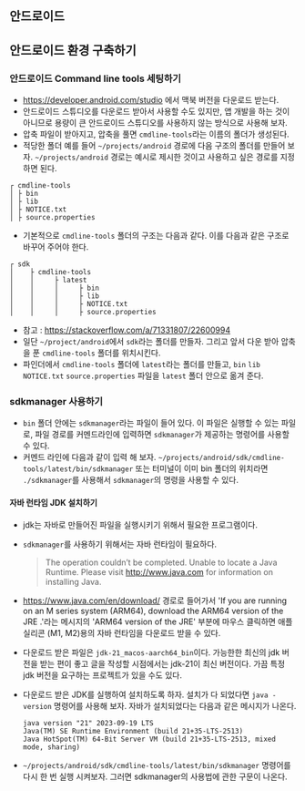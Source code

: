 ## 안드로이드

## 안드로이드 환경 구축하기

### 안드로이드 Command line tools 세팅하기

- https://developer.android.com/studio 에서 맥북 버전을 다운로드 받는다.
- 안드로이드 스튜디오를 다운로드 받아서 사용할 수도 있지만, 앱 개발을 하는 것이 아니므로 용량이 큰 안드로이드 스튜디오를 사용하지 않는 방식으로 사용해 보자.
- 압축 파일이 받아지고, 압축을 풀면 `cmdline-tools`라는 이름의 폴더가 생성된다.
- 적당한 폴더 예를 들어 `~/projects/android` 경로에 다음 구조의 폴더를 만들어 보자. `~/projects/android` 경로는 예시로 제시한 것이고 사용하고 싶은 경로를 지정하면 된다.

```
┌ cmdline-tools
│ ├ bin
│ ├ lib
│ ├ NOTICE.txt
│ ├ source.properties
```

- 기본적으로 `cmdline-tools` 폴더의 구조는 다음과 같다. 이를 다음과 같은 구조로 바꾸어 주어야 한다.

```
┌ sdk
│    ├ cmdline-tools
│    │     ├ latest
│    │     │     ├ bin
│    │     │     ├ lib
│    │     │     ├ NOTICE.txt
│    │     │     ├ source.properties
```

- 참고 : https://stackoverflow.com/a/71331807/22600994
- 일단 `~/project/android`에서 `sdk`라는 폴더를 만들자. 그리고 앞서 다운 받아 압축을 푼 `cmdline-tools` 폴더를 위치시킨다.
- 파인더에서 `cmdline-tools` 폴더에 `latest`라는 폴더를 만들고, `bin` `lib` `NOTICE.txt` `source.properties` 파일을 `latest` 폴더 안으로 옮겨 준다.

### sdkmanager 사용하기

- `bin` 폴더 안에는 `sdkmanager`라는 파일이 들어 있다. 이 파일은 실행할 수 있는 파일로, 파일 경로를 커멘드라인에 입력하면 `sdkmanager`가 제공하는 명령어를 사용할 수 있다.
- 커멘드 라인에 다음과 같이 입력 해 보자. `~/projects/android/sdk/cmdline-tools/latest/bin/sdkmanager` 또는 터미널이 이미 bin 폴더의 위치라면 `./sdkmanager`를 사용해서 `sdkmanager`의 명령을 사용할 수 있다.

#### 자바 런타임 JDK 설치하기

- jdk는 자바로 만들어진 파일을 실행시키기 위해서 필요한 프로그램이다.
- `sdkmanager`를 사용하기 위해서는 자바 런타임이 필요하다.
  > The operation couldn’t be completed. Unable to locate a Java Runtime.
  > Please visit http://www.java.com for information on installing Java.
- https://www.java.com/en/download/ 경로로 들어가서 'If you are running on an M series system (ARM64), download the ARM64 version of the JRE .'라는 메시지의 'ARM64 version of the JRE' 부분에 마우스 클릭하면 애플실리콘 (M1, M2)용의 자바 런타임을 다운로드 받을 수 있다.
- 다운로드 받은 파일은 `jdk-21_macos-aarch64_bin`이다. 가능한한 최신의 jdk 버전을 받는 편이 좋고 글을 작성할 시점에서는 jdk-21이 최신 버전이다. 가끔 특정 jdk 버전을 요구하는 프로젝트가 있을 수도 있다.
- 다운로드 받은 JDK를 실행하여 설치하도록 하자. 설치가 다 되었다면 `java -version` 명령어를 사용해 보자. 자바가 설치되었다는 다음과 같은 메시지가 나온다.

  ```
  java version "21" 2023-09-19 LTS
  Java(TM) SE Runtime Environment (build 21+35-LTS-2513)
  Java HotSpot(TM) 64-Bit Server VM (build 21+35-LTS-2513, mixed mode, sharing)
  ```

- `~/projects/android/sdk/cmdline-tools/latest/bin/sdkmanager` 명령어를 다시 한 번 실행 시켜보자. 그러면 sdkmanager의 사용법에 관한 구문이 나온다.
